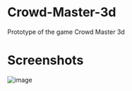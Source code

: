# Crowd-Master-3d
Prototype of the game Crowd Master 3d
# Screenshots
![image](https://user-images.githubusercontent.com/75575566/171130164-83993295-b20f-4e9a-80d2-c1a2f508dac6.png)
